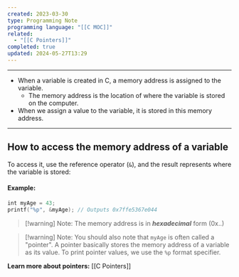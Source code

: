 ```yaml
---
created: 2023-03-30
type: Programming Note
programming language: "[[C MOC]]"
related:
  - "[[C Pointers]]"
completed: true
updated: 2024-05-27T13:29
---
```

---
- When a variable is created in C, a memory address is assigned to the variable.
	- The memory address is the location of where the variable is stored on the computer.
- When we assign a value to the variable, it is stored in this memory address.

---
## How to access the memory address of a variable
To access it, use the reference operator (`&`), and the result represents where the variable is stored:

#### Example:
```c
int myAge = 43;  
printf("%p", &myAge); // Outputs 0x7ffe5367e044
```

>[!warning] Note:
>The memory address is in ***hexadecimal*** form (0x..)

>[!warning] Note:
>You should also note that `myAge` is often called a "pointer". A pointer basically stores the memory address of a variable as its value. To print pointer values, we use the `%p` format specifier.

**Learn more about pointers:** [[C Pointers]]
